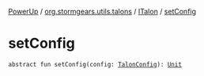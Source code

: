 [PowerUp](../../index.md) / [org.stormgears.utils.talons](../index.md) / [ITalon](index.md) / [setConfig](./set-config.md)

# setConfig

`abstract fun setConfig(config: `[`TalonConfig`](../-talon-config/index.md)`): `[`Unit`](https://kotlinlang.org/api/latest/jvm/stdlib/kotlin/-unit/index.html)